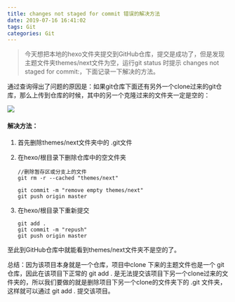 ```yaml
---
title: changes not staged for commit 错误的解决方法
date: 2019-07-16 16:41:02
tags: Git
categories: Git
---
```


> 今天想把本地的hexo文件夹提交到GitHub仓库，提交是成功了，但是发现主题文件夹themes/next文件为空，运行git status 时提示 changes not staged for commit:，下面记录一下解决的方法。

通过查询得出了问题的原因是：如果git仓库下面还有另外一个clone过来的git仓库，那么上传到仓库的时候，其中的另一个克隆过来的文件夹一定是空的：

![](https://yxyuxuan.github.io/Markdown-repository/images/2019-07-16-img.png)

#### 解决方法：

1. 首先删除themes/next文件夹中的 .git文件

2. 在hexo/根目录下删除仓库中的空文件夹

   ```
   //删除暂存区或分支上的文件
   git rm -r --cached "themes/next"
   
   git commit -m "remove empty themes/next"
   git push origin master
   ```

3. 在hexo/根目录下重新提交

   ```
   git add .
   git commit -m "repush"
   git push origin master
   ```

至此到GitHub仓库中就能看到themes/next文件夹不是空的了。

总结：因为该项目本身就是一个仓库，项目中clone 下来的主题文件也是一个 git 仓库，因此在该项目下正常的 git add . 是无法提交该项目下另一个clone过来的文件夹的，所以我们要做的就是删除项目下另一个clone的文件夹下的 .git 文件夹，这样就可以通过  git add . 提交该项目。

